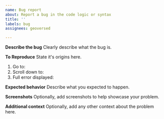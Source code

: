 ```yaml
---
name: Bug report
about: Report a bug in the code logic or syntax
title: ''
labels: bug
assignees: geoversed

---
```


**Describe the bug**
Clearly describe what the bug is.

**To Reproduce**
State it's origins here.
1. Go to: 
2. Scroll down to:
3. Full error displayed:

**Expected behavior**
Describe what you expected to happen.

**Screenshots**
Optionally, add screenshots to help showcase your problem.

**Additional context**
Optionally, add any other context about the problem here.

